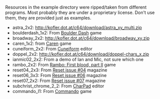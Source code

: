 Resources in the example directory were ripped/taken from different programs.
Most probably they are under a proprietary license. Don't use them, they are provided just as examples.

* astra_2x2: http://kofler.dot.at/c64/download/astra_xy_multi.zip
* boulderdash_1x2: From [Boulder Dash](http://csdb.dk/release/?id=82884) game
* broadway_2x2: http://kofler.dot.at/c64/download/broadway_xy.zip
* caren_1x2: from [Caren](http://csdb.dk/release/?id=141659) game
* cuneiform_2x2: From [Cuneiform](http://csdb.dk/release/?id=110) editor
* doppel_2x2: http://kofler.dot.at/c64/download/doppel-chars_x.zip
* ianmic02_2x2: From a demo of Ian and Mic, not sure which one
* rambo_2x2: From [Rambo: First blood, part II](http://csdb.dk/release/?id=75386) game
* reset04_2x3: From [Reset issue #04](http://csdb.dk/release/?id=132294) magazine
* reset06_3x3: From [Reset issue #06](http://csdb.dk/release/?id=137491) magazine
* reset07_2x2: From [Reset issue #07](http://csdb.dk/release/?id=139954) magazine
* subchrist_chrome_2_2: From [CharPad](http://www.subchristsoftware.com/charpad.htm) editor
* commando_l1: From [Commando](http://csdb.dk/release/?id=130990) game
